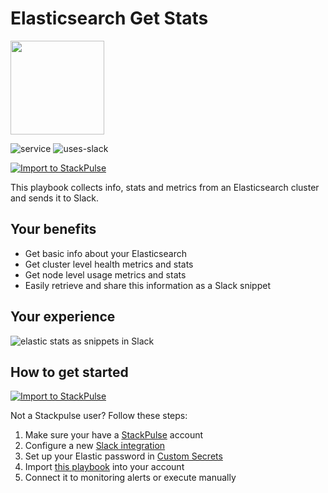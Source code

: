 # Elasticsearch Get Stats

<img src="../../images/elastic.png" width="150">

![service](https://img.shields.io/static/v1?label=service&message=Elasticsearch&style=flat&logo=Elasticsearch&color=00BFB3)
![uses-slack](https://img.shields.io/static/v1?label=uses&message=Slack&style=flat&logo=slack&color=4A154B)

[![Import to StackPulse](../../images/open_in_stackpulse.svg)](https://app.stackpulse.io/playbook/create?tab=playbook#https://github.com/stackpulse/playbooks/blob/master/elastic/get-stats/playbook.yaml)

This playbook collects info, stats and metrics from an Elasticsearch cluster and sends it to Slack.

## Your benefits

- Get basic info about your Elasticsearch
- Get cluster level health metrics and stats
- Get node level usage metrics and stats
- Easily retrieve and share this information as a Slack snippet

## Your experience

![elastic stats as snippets in Slack](../../images/elastic_get_stats.png)

## How to get started

[![Import to StackPulse](../../images/open_in_stackpulse.svg)](https://app.stackpulse.io/playbook/create?tab=playbook#https://github.com/stackpulse/playbooks/blob/master/elastic/get-stats/playbook.yaml)

Not a Stackpulse user? Follow these steps:

1. Make sure your have a [StackPulse](https://stackpulse.com/get-started) account
2. Configure a  new [Slack integration](https://docs.stackpulse.io/getting_started/#step-3-configure-a-new-slack-integration)
3. Set up your Elastic password in [Custom Secrets](https://docs.stackpulse.io/integrations/#custom-integrations-secrets)
4. Import [this playbook](https://app.stackpulse.io/playbooks) into your account
5. Connect it to monitoring alerts or execute manually
